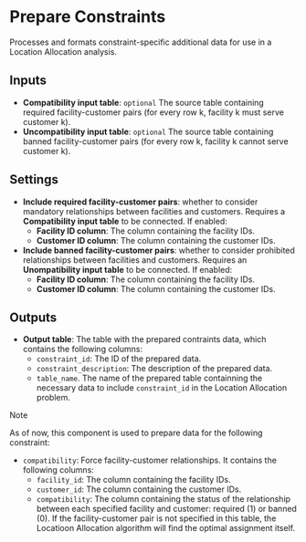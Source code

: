 # Prepare Constraints

Processes and formats constraint-specific additional data for use in a Location Allocation analysis.

## Inputs
- **Compatibility input table**: `optional` The source table containing required facility-customer pairs (for every row k, facility k must serve customer k).
- **Uncompatibility input table**: `optional` The source table containing banned facility-customer pairs (for every row k, facility k cannot serve customer k).

## Settings
- **Include required facility-customer pairs**: whether to consider mandatory relationships between facilities and customers. Requires a **Compatibility input table** to be connected. If enabled:
    - **Facility ID column**: The column containing the facility IDs.
    - **Customer ID column**: The column containing the customer IDs.
- **Include banned facility-customer pairs**: whether to consider prohibited relationships between facilities and customers. Requires an **Unompatibility input table** to be connected. If enabled:
    - **Facility ID column**: The column containing the facility IDs.
    - **Customer ID column**: The column containing the customer IDs.

## Outputs
- **Output table**: The table with the prepared contraints data, which contains the following columns: 
    - `constraint_id`: The ID of the prepared data.
    - `constraint_description`: The description of the prepared data.
    - `table_name`. The name of the prepared table containning the necessary data to include `constraint_id` in the Location Allocation problem.

> [!NOTE]  
> As of now, this component is used to prepare data for the following constraint:
> - `compatibility`: Force facility-customer relationships. It contains the following columns:
>   - `facility_id`: The column containing the facility IDs.
>   - `customer_id`: The column containing the customer IDs.
>   - `compatibility`: The column containing the status of the relationship between each specified facility and customer: required (1) or banned (0). If the facility-customer pair is not specified in this table, the Locatioon Allocation algorithm will find the optimal assignment itself.